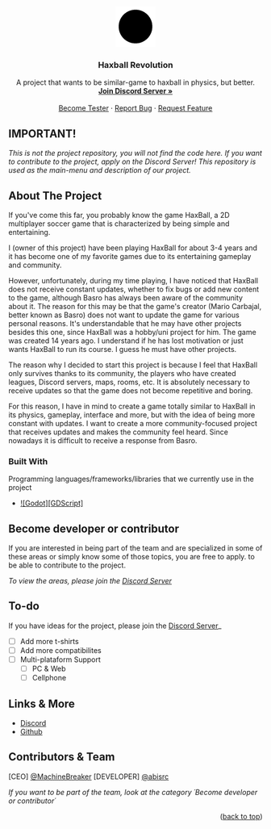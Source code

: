 <!-- PROJECT LOGO -->
<br />
<div align="center">
  <a href="https://github.com/othneildrew/Best-README-Template">
    <img src="images/logo.png" alt="Logo" width="80" height="80">
  </a>

  <h3 align="center">Haxball Revolution</h3>

  <p align="center">
    A project that wants to be similar-game to haxball in physics, but better.
    <br />
    <a href="https://discord.gg/C9umzZVy6s"><strong>Join Discord Server »</strong></a>
    <br />
    <br />
    <a href="https://discord.gg/C9umzZVy6s">Become Tester</a>
    ·
    <a href="https://discord.gg/C9umzZVy6s">Report Bug</a>
    ·
    <a href="https://discord.gg/C9umzZVy6s">Request Feature</a>
  </p>
</div>


## IMPORTANT!

_This is not the project repository, you will not find the code here. If you want to contribute to the project, apply on the Discord Server!_
_This repository is used as the main-menu and description of our project._

<!-- ABOUT THE PROJECT -->
## About The Project

If you've come this far, you probably know the game HaxBall, a 2D multiplayer soccer game that is characterized by being simple and entertaining.

I (owner of this project) have been playing HaxBall for about 3-4 years and it has become one of my favorite games due to its entertaining gameplay and community.

However, unfortunately, during my time playing, I have noticed that HaxBall does not receive constant updates, whether to fix bugs or add new content to the game, although Basro has always been aware of the community about it. The reason for this may be that the game's creator (Mario Carbajal, better known as Basro) does not want to update the game for various personal reasons. It's understandable that he may have other projects besides this one, since HaxBall was a hobby/uni project for him. The game was created 14 years ago. I understand if he has lost motivation or just wants HaxBall to run its course. I guess he must have other projects.

The reason why I decided to start this project is because I feel that HaxBall only survives thanks to its community, the players who have created leagues, Discord servers, maps, rooms, etc. It is absolutely necessary to receive updates so that the game does not become repetitive and boring.

For this reason, I have in mind to create a game totally similar to HaxBall in its physics, gameplay, interface and more, but with the idea of ​​being more constant with updates. I want to create a more community-focused project that receives updates and makes the community feel heard. Since nowadays it is difficult to receive a response from Basro.

### Built With

Programming languages/frameworks/libraries that we currently use in the project
* [![Godot][GDScript]][godot-url]
<!--  [![React][React.js]][React-url]

<p align="right">(<a href="#readme-top">back to top</a>)</p>


<!-- USAGE EXAMPLES -->
## Become developer or contributor

If you are interested in being part of the team and are specialized in some of these areas or simply know some of those topics, you are free to apply. to be able to contribute to the project.

_To view the areas, please join the [Discord Server](https://discord.gg/NdPQdPSpXh)_



<!-- ROADMAP -->
## To-do 

If you have ideas for the project, please join the [Discord Server](https://discord.gg/NdPQdPSpXh)_

- [ ] Add more t-shirts
- [ ] Add more compatibilites
- [ ] Multi-plataform Support
    - [ ] PC & Web
    - [ ] Cellphone
     
<!-- LICENSE -->

## Links & More

- [Discord](https://discord.gg/C9umzZVy6s)
- [Github](https://github.com/Haxball-Revolution/)

<!-- CONTACT -->
## Contributors & Team

[CEO] [@MachineBreaker](https://github.com/machinebreaker)
[DEVELOPER] [@abisrc](https://github.com/abisrc)

_If you want to be part of the team, look at the category ´Become developer or contributor´_

<p align="right">(<a href="#readme-top">back to top</a>)</p>


<!-- MARKDOWN LINKS & IMAGES -->
<!-- https://www.markdownguide.org/basic-syntax/#reference-style-links -->
[contributors-shield]: https://img.shields.io/github/contributors/othneildrew/Best-README-Template.svg?style=for-the-badge
[contributors-url]: https://github.com/othneildrew/Best-README-Template/graphs/contributors
[forks-shield]: https://img.shields.io/github/forks/othneildrew/Best-README-Template.svg?style=for-the-badge
[forks-url]: https://github.com/othneildrew/Best-README-Template/network/members
[stars-shield]: https://img.shields.io/github/stars/othneildrew/Best-README-Template.svg?style=for-the-badge
[stars-url]: https://github.com/othneildrew/Best-README-Template/stargazers
[issues-shield]: https://img.shields.io/github/issues/othneildrew/Best-README-Template.svg?style=for-the-badge
[issues-url]: https://github.com/othneildrew/Best-README-Template/issues
[license-shield]: https://img.shields.io/github/license/othneildrew/Best-README-Template.svg?style=for-the-badge
[license-url]: https://github.com/othneildrew/Best-README-Template/blob/master/LICENSE.txt
[linkedin-shield]: https://img.shields.io/badge/-LinkedIn-black.svg?style=for-the-badge&logo=linkedin&colorB=555
[linkedin-url]: https://linkedin.com/in/othneildrew
[product-screenshot]: images/screenshot.png
[godot-url]: https://godotengine.org/
[godot-shield]: https://img.shields.io/badge/Godot%20Engine-478CBF?logo=godotengine&logoColor=fff&style=flat
[JQuery-url]: https://jquery.com 
